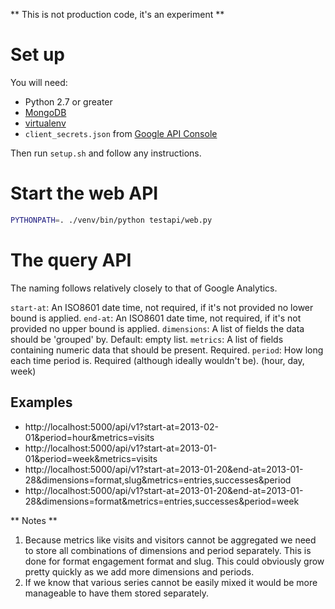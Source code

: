 ** This is not production code, it's an experiment **

# Set up

You will need:
* Python 2.7 or greater
* [MongoDB](http://www.mongodb.org/)
* [virtualenv](http://pypi.python.org/pypi/virtualenv)
* `client_secrets.json` from [Google API Console](https://code.google.com/apis/console)

Then run `setup.sh` and follow any instructions.

# Start the web API

```bash
PYTHONPATH=. ./venv/bin/python testapi/web.py
```

# The query API

The naming follows relatively closely to that of Google Analytics.

`start-at`:   An ISO8601 date time, not required, if it's not provided no lower bound is applied.
`end-at`:     An ISO8601 date time, not required, if it's not provided no upper bound is applied.
`dimensions`: A list of fields the data should be 'grouped' by. Default: empty list.
`metrics`:    A list of fields containing numeric data that should be present. Required.
`period`:     How long each time period is. Required (although ideally wouldn't be). (hour, day, week)

## Examples

* http://localhost:5000/api/v1?start-at=2013-02-01&period=hour&metrics=visits
* http://localhost:5000/api/v1?start-at=2013-01-01&period=week&metrics=visits
* http://localhost:5000/api/v1?start-at=2013-01-20&end-at=2013-01-28&dimensions=format,slug&metrics=entries,successes&period
* http://localhost:5000/api/v1?start-at=2013-01-20&end-at=2013-01-28&dimensions=format&metrics=entries,successes&period=week

** Notes **

1. Because metrics like visits and visitors cannot be aggregated we need to store all combinations of dimensions and period
   separately. This is done for format engagement format and slug. This could obviously grow pretty quickly as we add more
   dimensions and periods.
2. If we know that various series cannot be easily mixed it would be more manageable to have them stored separately.
